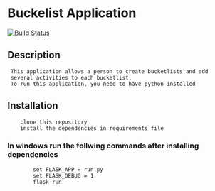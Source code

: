 # Buckelist Application
[![Build Status](https://travis-ci.org/Thuku/bucketlist-app.svg?branch=master)](https://travis-ci.org/Thuku/bucketlist-app)
## Description
     
     This application allows a person to create bucketlists and add
     several activities to each bucketlist.
     To run this application, you need to have python installed
## Installation
        clone this repository
        install the dependencies in requirements file
### In windows run the follwing commands after installing dependencies
            set FLASK_APP = run.py
            set FLASK_DEBUG = 1
            flask run

